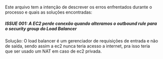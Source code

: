 Este arquivo tem a intenção de descrever os erros enfrentados durante o processo e quais as soluções encontradas:


##### ISSUE 001: A EC2 perde conexão quando alteramos o outbound rule para o security group do Load Balancer

Solução: O load balancer é um gerenciador de requisições de entrada e não de saída, sendo assim a ec2 nunca teria acesso a internet, pra isso teria que ser usado um NAT em caso de ec2 privada.

